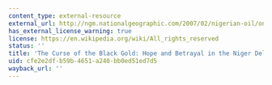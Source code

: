 ```yaml
---
content_type: external-resource
external_url: http://ngm.nationalgeographic.com/2007/02/nigerian-oil/oneill-text
has_external_license_warning: true
license: https://en.wikipedia.org/wiki/All_rights_reserved
status: ''
title: 'The Curse of the Black Gold: Hope and Betrayal in the Niger Delta'
uid: cfe2e2df-b59b-4651-a240-bb0ed51ed7d5
wayback_url: ''
---
```

